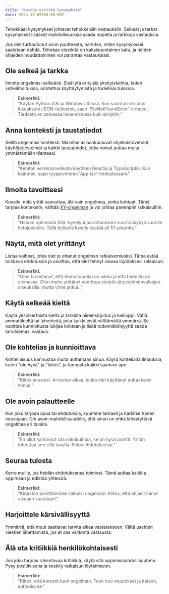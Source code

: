 ```yaml
---
title: "Kuinka esittää kysymyksiä"
date: 2024-10-09T00:00:00Z
---
```


Tehokkaat kysymykset johtavat tehokkaisiin vastauksiin. Selkeät ja tarkat kysymykset lisäävät
mahdollisuuksia saada nopeita ja tarkkoja vastauksia.

Jos olet turhautunut avun puutteesta, harkitse, miten kysymyksesi saatetaan nähdä. Tehokas
viestintä on kaksisuuntainen katu, ja näiden ohjeiden noudattaminen voi parantaa vastauksiasi.

## Ole selkeä ja tarkka

Ilmoita ongelmasi selkeästi. Sisällytä erityisiä yksityiskohtia, kuten virheilmoituksia, odotettua
käyttäytymistä ja todellisia tuloksia.

> **Esimerkki:**  
> "Käytän Python 3.8:aa Windows 10:ssä. Kun suoritan skriptini lukeakseni JSON-tiedoston,
> saan 'FileNotFoundError'-virheen. Tiedosto on samassa hakemistossa kuin skriptini."

## Anna konteksti ja taustatiedot

Selitä ongelmasi konteksti. Mainitse asiaankuuluvat ohjelmistoversiot, käyttöjärjestelmät ja kaikki
taustatiedot, jotka voivat auttaa muita ymmärtämään tilanteesi.

> **Esimerkki:**  
> "Kehitän verkkosovellusta käyttäen Reactia ja TypeScriptiä.
> Kun käännän, saan tyyppivirheen 'App.tsx'-tiedostossani."

## Ilmoita tavoitteesi

Kuvaile, mitä yrität saavuttaa, älä vain ongelmaa, jonka kohtaat. Tämä tarjoaa kontekstin, välttää
[XY-ongelman](https://xyproblem.info/) ja voi johtaa parempiin ratkaisuihin.

> **Esimerkki:**  
> "Haluan optimoida SQL-kyselyni parantaakseni suorituskykyä suurille tietojoukoille. Tällä
> hetkellä kysely kestää yli 10 sekuntia."

## Näytä, mitä olet yrittänyt

Listaa vaiheet, jotka olet jo ottanut ongelman ratkaisemiseksi. Tämä estää toistuvia ehdotuksia ja
osoittaa, että olet tehnyt vaivaa löytääksesi ratkaisun.

> **Esimerkki:**  
> "Olen tarkistanut, että tiedostopolku on oikea ja että tiedosto on olemassa.
> Olen myös yrittänyt suorittaa skriptin järjestelmänvalvojan oikeuksilla, mutta virhe jatkuu."

## Käytä selkeää kieltä

Käytä yksinkertaista kieltä ja tarkista oikeinkirjoitus ja kielioppi. Vältä ammattikieltä tai
lyhenteitä, joita kaikki eivät välttämättä ymmärrä. Se osoittaa kunnioitusta lukijaa kohtaan ja
lisää todennäköisyyttä saada tarvitsemasi vastaus.

## Ole kohtelias ja kunnioittava

Kohteliaisuus kannustaa muita auttamaan sinua. Käytä kohteliaita ilmauksia, kuten "ole hyvä" ja
"kiitos", ja tunnusta kaikki saamasi apu.

> **Esimerkki:**  
> "Kiitos avustasi. Arvostan aikaa, jonka olet käyttänyt auttaaksesi minua."

## Ole avoin palautteelle

Kun joku tarjoaa apua tai ehdotuksia, kuuntele tarkasti ja harkitse hänen neuvojaan. Ole avoin
mahdollisuudelle, että sinun on ehkä lähestyttävä ongelmaa eri tavalla.

> **Esimerkki:**  
> "En ollut harkinnut sitä näkökulmaa, se on hyvä pointti.
> Yritän toteuttaa sen sillä tavalla. Kiitos ehdotuksesta."

## Seuraa tulosta

Kerro muille, jos heidän ehdotuksensa toimivat. Tämä auttaa kaikkia oppimaan ja edistää yhteisöä.

> **Esimerkki:**  
> "Kirjaston päivittäminen ratkaisi ongelman. Kiitos, että ohjasit minut oikeaan suuntaan!"

## Harjoittele kärsivällisyyttä

Ymmärrä, että muut saattavat tarvita aikaa vastatakseen. Vältä useiden viestien lähettämistä, jos
et saa välitöntä vastausta.

## Älä ota kritiikkiä henkilökohtaisesti

Jos joku tarjoaa rakentavaa kritiikkiä, käytä sitä oppimismahdollisuutena. Pysy positiivisena ja
keskity ratkaisun löytämiseen.

> **Esimerkki:**  
> "Kiitos, että korostit tuon ongelman. Teen nuo muutokset ja katson, auttaako se."
